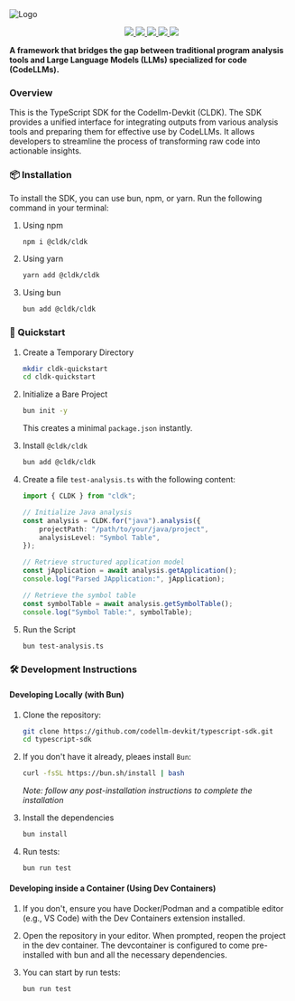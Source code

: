 <picture>
  <source media="(prefers-color-scheme: dark)" srcset="./docs/assets/cldk-dark.png">
  <source media="(prefers-color-scheme: light)" srcset="./docs/assets/cldk-light.png">
  <img alt="Logo">
</picture>

<p align='center'>
  <a href="https://arxiv.org/abs/2410.13007">
    <img src="https://img.shields.io/badge/arXiv-2410.13007-b31b1b?style=for-the-badge" />
  </a>
  <a href="https://opensource.org/licenses/Apache-2.0">
    <img src="https://img.shields.io/badge/License-Apache%202.0-green?style=for-the-badge" />
  </a>
  <a href="https://codellm-devkit.info">
    <img src="https://img.shields.io/badge/GitHub%20Pages-Docs-blue?style=for-the-badge" />
  </a>
  <a href="https://www.npmjs.com/package/@cldk/cldk">
    <img src="https://img.shields.io/npm/v/@cldk/cldk?color=crimson&logo=npm&style=for-the-badge" />
  </a>
  <a href="https://discord.com/channels/1333486179667935403/1334150434348208208">
    <img src="https://dcbadge.limes.pink/api/server/https://discord.gg/zEjz9YrmqN?style=for-the-badge"/>
  </a>
</p>


**A framework that bridges the gap between traditional program analysis tools and Large Language Models (LLMs) specialized for code (CodeLLMs).**

### Overview
This is the TypeScript SDK for the Codellm-Devkit (CLDK). The SDK provides a unified interface for integrating outputs from various analysis tools and preparing them for effective use by CodeLLMs. It allows developers to streamline the process of transforming raw code into actionable insights.

### 📦 Installation

   To install the SDK, you can use bun, npm, or yarn. Run the following command in your terminal:
   
1. Using npm
   ```bash
   npm i @cldk/cldk
   ```

2. Using yarn
   ```bash
   yarn add @cldk/cldk
   ```

3. Using bun 
   ```bash
   bun add @cldk/cldk
   ```

### 🚀 Quickstart

1. Create a Temporary Directory

   ```bash
   mkdir cldk-quickstart
   cd cldk-quickstart
   ```

2. Initialize a Bare Project

   ```bash
   bun init -y
   ```

   This creates a minimal `package.json` instantly.

3. Install `@cldk/cldk`
   
   ```bash
   bun add @cldk/cldk
   ```

4. Create a file `test-analysis.ts` with the following content:

   ```typescript
   import { CLDK } from "cldk";
   
   // Initialize Java analysis
   const analysis = CLDK.for("java").analysis({
       projectPath: "/path/to/your/java/project",
       analysisLevel: "Symbol Table",
   });
   
   // Retrieve structured application model
   const jApplication = await analysis.getApplication();
   console.log("Parsed JApplication:", jApplication);
   
   // Retrieve the symbol table
   const symbolTable = await analysis.getSymbolTable();
   console.log("Symbol Table:", symbolTable);
   ```

5. Run the Script

   ```bash
   bun test-analysis.ts
   ```

### 🛠️ Development Instructions

#### Developing Locally (with Bun)

1. Clone the repository:
   ```bash
   git clone https://github.com/codellm-devkit/typescript-sdk.git
   cd typescript-sdk
   ```

2. If you don't have it already, pleaes install `Bun`:
   ```bash
   curl -fsSL https://bun.sh/install | bash
   ```
   _Note: follow any post-installation instructions to complete the installation_
3. Install the dependencies
   ```bash
   bun install
   ```

4. Run tests:
   ```bash
   bun run test
   ```

#### Developing inside a Container (Using Dev Containers)

1. If you don't, ensure you have Docker/Podman and a compatible editor (e.g., VS Code) with the Dev Containers extension installed.

2. Open the repository in your editor. When prompted, reopen the project in the dev container. The devcontainer is configured to come pre-installed with bun and all the necessary dependencies.
 
3. You can start by run tests:
   ```bash
   bun run test
   ```